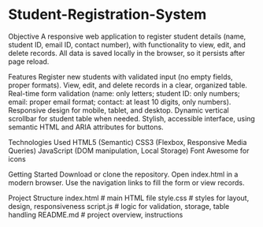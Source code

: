 # Student-Registration-System

Objective
A responsive web application to register student details (name, student ID, email ID, contact number), with functionality to view, edit, and delete records. All data is saved locally in the browser, so it persists after page reload.

Features
Register new students with validated input (no empty fields, proper formats).
View, edit, and delete records in a clear, organized table.
Real-time form validation (name: only letters; student ID: only numbers; email: proper email format; contact: at least 10 digits, only numbers).
Responsive design for mobile, tablet, and desktop.
Dynamic vertical scrollbar for student table when needed.
Stylish, accessible interface, using semantic HTML and ARIA attributes for buttons.

Technologies Used
HTML5 (Semantic)
CSS3 (Flexbox, Responsive Media Queries)
JavaScript (DOM manipulation, Local Storage)
Font Awesome for icons

Getting Started
Download or clone the repository.
Open index.html in a modern browser.
Use the navigation links to fill the form or view records.

Project Structure
index.html         # main HTML file
style.css          # styles for layout, design, responsiveness
script.js          # logic for validation, storage, table handling
README.md          # project overview, instructions
